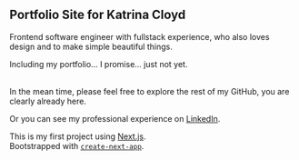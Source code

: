 ## Portfolio Site for Katrina Cloyd 

Frontend software engineer with fullstack experience, who also loves design and to make simple beautiful things. 

Including my portfolio... I promise... just not yet. <br><br>

In the mean time, please feel free to explore the rest of my GitHub, you are clearly already here. 

Or you can see my professional experience on [LinkedIn](https://www.linkedin.com/in/katrinacloyd/). 

This is my first project using [Next.js](https://nextjs.org/). <br>
Bootstrapped with [`create-next-app`](https://github.com/vercel/next.js/tree/canary/packages/create-next-app).
